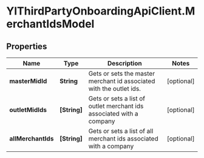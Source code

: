 # YlThirdPartyOnboardingApiClient.MerchantIdsModel

## Properties

Name | Type | Description | Notes
------------ | ------------- | ------------- | -------------
**masterMidId** | **String** | Gets or sets the master merchant id associated with the outlet ids. | [optional] 
**outletMidIds** | **[String]** | Gets or sets a list of outlet merchant ids associated with a company | [optional] 
**allMerchantIds** | **[String]** | Gets or sets a list of all merchant ids associated with a company | [optional] 


